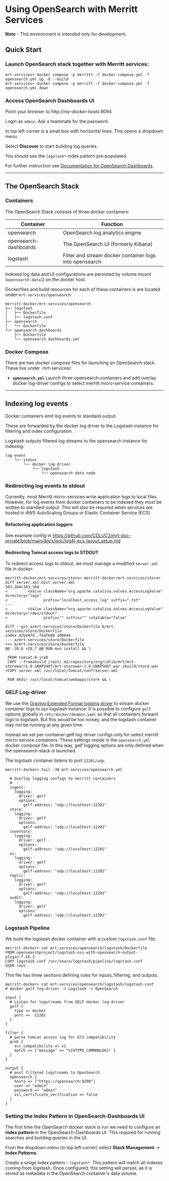 Using OpenSearch with Merritt Services
======================================

**Note** - This environment is intended only for development.


## Quick Start

### Launch OpenSearch stack together with Merritt services:

```
mrt-services> docker compose -p merritt -f docker-compose.yml -f opensearch.yml up -d --build
mrt-services> docker compose -p merritt -f docker-compose.yml -f opensearch.yml down
```


### Access OpenSearch Dashboards UI

Point your browser to http://_my-docker-hosts_:8094

Login as `admin`. Ask a teammate for the password.

In top left corner is a small box with horizontal lines.  This opens a dropdown menu.

Select **Discover** to start building log queries. 

You should see the `logstash*` index pattern pre-populated. 

For further instruction see [Documentation for OpenSearch Dashboards](https://opensearch.org/docs/latest/dashboards/index/).



---


## The OpenSearch Stack

### Containers

The OpenSearch Stack consists of three docker containers:

| Container             | Function |
| ---------             | -------- |
| opensearch            | OpenSearch log analytics engine     |
| opensearch-dashboards | The OpenSearch UI (formerly Kibana) |
| logstash              | Filter and stream docker container logs into opensearch |

Indexed log data and UI configurations are persisted by volume mount
(`opensearch-data1`) on the docker host.

Dockerfiles and build resources for each of these containers is are located under
`mrt-services/opensearch`:

```
merritt-docker/mrt-services/opensearch
├── logstash
│   ├── Dockerfile
│   ├── logstash.conf
├── opensearch
│   └── Dockerfile
└── opensearch-dashboards
    ├── Dockerfile
    └── opensearch_dashboards.yml
```



### Docker Compose

There are two docker compose files for launching an OpenSearch stack.  These live under `mrt-services/:

- **`opensearch.yml`**
  Launch three opensearch containers and add overlay docker log-driver configs to select merritt micro-service containers.

---


## Indexing log events

Docker containers emit log events to standard output. 

These are forwarded by the docker log driver to the Logstash instance for
filtering and index configuration.  

Logstash outputs filtered log streams to the opensearch instance for indexing.

```
log event
    └── stdout
        └── docker log-driver
            └── logstash
                └── opensearch data node
```


### Redirecting log events to stdout

Currently, most Merritt micro-services write application logs to local files.
However, for log events from docker containers to be indexed they must be written to
standard output.  This will also be required when services are hosted in AWS
AutoScaling Groups or Elastic Container Service (ECS).  

#### Refactoring application loggers

See example config in https://github.com/CDLUC3/mrt-doc-private/blob/main/docs/poc/log4j-ecs-layout_setup.md

#### Redirecting Tomcat access logs to STDOUT

To redirect access logs to stdout, we must manage a modified `server.xml` file in docker:
```
merritt-docker/mrt-services/store> merritt-docker/mrt-services/store> diff server.xml.dist server.xml
163,164c163,164
<         <Valve className="org.apache.catalina.valves.AccessLogValve" directory="logs"
<                prefix="localhost_access_log" suffix=".txt"
---
>         <Valve className="org.apache.catalina.valves.AccessLogValve" directory="/dev/stdout"
>                prefix="" suffix="" rotatable="false"
```

```
diff --git a/mrt-services/store/Dockerfile b/mrt-services/store/Dockerfile
index 42be47d..fdaf6d8 100644
--- a/mrt-services/store/Dockerfile
+++ b/mrt-services/store/Dockerfile
@@ -20,6 +20,7 @@ RUN mvn install && \
 
 FROM tomcat:8-jre8
 COPY --from=build /root/.m2/repository/org/cdlib/mrt/mrt-storewar/1.0-SNAPSHOT/mrt-storewar-1.0-SNAPSHOT.war /build/store.war
+COPY server.xml /usr/local/tomcat/conf/server.xml
 
 RUN mkdir /usr/local/tomcat/webapps/store && \
```


### GELF Log-driver

We use the [Graylog Extended Format logging
driver](https://docs.docker.com/config/containers/logging/gelf/) to stream
docker container logs to our logstash instance.  It is possible to configure
`gelf` options globally in `/etc/docker/deamon.yaml` so that all containers
forward logs to logstash.  But this would be too noisey, and the logstash
container may not be running at any given time.

Instead we set per-container gelf log-driver configs only for select merritt
micro-service containers.  These settings reside in the `opensearch.yml` docker
compose file.  In this way, gelf logging options are only defined when the
opensearch stack is launched.

The logstash container listens to port `12201/udp`. 

```
merritt-docker> tail -38 mrt-services/opensearch.yml 

  # Overlay logging configs to merritt containers
  #
  ingest:
    logging:
      driver: gelf
      options:
        gelf-address: "udp://localhost:12201"
  store:
    logging:
      driver: gelf
      options:
        gelf-address: "udp://localhost:12201"
  inventory:
    logging:
      driver: gelf
      options:
        gelf-address: "udp://localhost:12201"
  ui:
    logging:
      driver: gelf
      options:
        gelf-address: "udp://localhost:12201"
  replic:
    logging:
      driver: gelf
      options:
        gelf-address: "udp://localhost:12201"
  audit:
    logging:
      driver: gelf
      options:
        gelf-address: "udp://localhost:12201"
```


### Logstash Pipeline

We build the logstash docker container with a custom `logstash.conf` file:
```
merritt-docker> cat mrt-services/opensearch/logstash/Dockerfile 
FROM opensearchproject/logstash-oss-with-opensearch-output-plugin:7.16.3
COPY logstash.conf /usr/share/logstash/pipeline/logstash.conf
USER root
``` 

This file has three sections defining rules for inputs, filtering, and outputs.
```
merritt-docker> cat mrt-services/opensearch/logstash/logstash.conf
# docker gelf log-driver -> Logstash -> OpenSearch

input {
  # Listen for logstreams from GELF docker log-driver
  gelf {
    type => docker
    port =>  12201
  }
}

filter {
  # parse tomcat access log for ECS compatibility
  grok {
    ecs_compatibility => v1
    match => {"message" => "%{HTTPD_COMMONLOG}" }
  }
}

output {
  # post filtered logstreams to OpenSearch 
  opensearch {
    hosts => ["https://opensearch:9200"]
    user => "admin"
    password => "admin"
    ssl_certificate_verification => false
  }
}
```


### Setting the Index Pattern in OpenSearch-Dashboards UI

The first time the OpenSearch docker stack is run we need to configure an
**index pattern** in the OpenSearch-Dashboards UI.  This required for running
searches and building queries in the UI.

From the dropdown menu (in top left corner) select
**Stack Management** -> **Index Patterns**.

Create a sinlge index pattern - `logstash*`.  This pattern will match all
indexes coming from logstash.  Once configured, this setting will persist, as
it is stored as metadata in the OpenSearch container's data volume.


